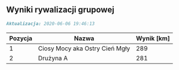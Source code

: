 ## Wyniki rywalizacji grupowej

```markdown
Aktualizacja: 2020-06-06 19:46:13
```

Pozycja | Nazwa | Wynik [km] |
------------ | -------------  | -------------
 1 |Ciosy Mocy aka Ostry Cień Mgły | 289 
 2 |Drużyna A | 281